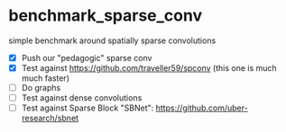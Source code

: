 # benchmark_sparse_conv
simple benchmark around spatially sparse convolutions

- [x] Push our "pedagogic" sparse conv
- [x] Test against https://github.com/traveller59/spconv (this one is much much faster)
- [ ] Do graphs
- [ ] Test against dense convolutions
- [ ] Test against Sparse Block "SBNet": https://github.com/uber-research/sbnet
